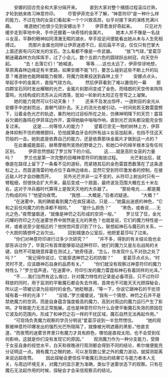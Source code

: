 　　安娜的回合完全和大家分隔开来。
　　直到大家对整个捕猎过程滚瓜烂熟，才轮到她来练习神意符印。
　　尽管伊菲完全不了解，“神意符印”是一种什么样的能力，不过在场的女巫们看起来一个个兴致高昂，似乎对接下来的演练充满兴趣。
　　难道她们也很少见到安娜出手？
　　伊菲愈发好奇起来。
　　只见对方缓步走到草地中央，手中还握着一块奇怪的金属片。
　　她本人并不像是一名战斗女巫，平静的眼神如同清澈无暇的湖水，举手投足间便能看出她从未与人生死相搏过。
　　而那片金属也同样让伊菲迷惑不已，前后扁平不说，仅仅只有巴掌大上面还嵌有闪闪发光的宝石，怎么看都不像是一件武器。
　　“放飞气球，”爱葛莎朝迷藏森林方向挥挥手，过了小会儿，数个五颜六色的圆球跃出树冠，向天空升起。
　　“去！击落它们！”她喊道。
　　等等……这也太远了，伊菲惊讶地想，草原离森林边缘足有半里路，如果安娜不能飞行，要怎么碰到这些不断上升的玩意？难道她也能跨越能力极限，将魔力效果投送到森林上空？
　　安娜点点头，举起手中的金属片，直指气球方向。
　　然后伊菲看到了难以置信的一幕
　　那四颗宝石同时发出耀眼的光芒，金属片刹那间变成了金色，而晴朗的天空传来阵阵雷鸣，光线构成的流苏从云间洒落，犹如一轮新的太阳正在苍穹之上凝聚。
　　她的能力竟然可以引动天象！？
　　还来不及发出惊呼，一道刺目的金光从安娜手中迸射而出，直朝气球扑去。天上的流光也被引动，一时间宛若无数雷霆劈下，沿着金色光芒的轨迹，暴烈地扫过目标所在之处，仿佛神明降下的天罚！震耳谷欠聋的轰鸣在伊菲耳边炸开，震得她脑中嗡嗡作响，直到光芒消失都没能完全恢复过来。
　　这是……何等惊人的能力？
　　望着已空无一物的树林上方，伊菲身体抑制不住的微微颤抖，恐怕就算血牙会的所有战斗女巫加起来，也挡不住这天罚般的一击。她到底是依靠自己的能力，还是依靠那块金属片才做到这一点的？
　　在此番威能面前，赫蒂摩根所宣扬的野兽之力，和她口中的绵羊根本没有任何区别。
　　伊菲忽然想起了罗兰陛下的介绍。
　　这……就是高阶女巫的力量吗？
　　罗兰也是第一次完整的目睹神意符印的施放过程。
　　光芒射出后，就像是在路径上留下了一条看不见的道标，而紧随其后的金色雷霆悉数落在了这条道标之上。而首道落雷的地点位于森林边缘处，显然它受到符印激发者的控制，在接近敌人时才会四散而开。
　　另外光芒并非一尘不变的，从符印上射出时只有一臂粗细，但很快会扩大开来，最后变成一个扇面，最终波及范围大概在五十米左右，这对于冷兵器时代算得上是毁天灭地的大杀器了。
　　“那些电光……都是魔力构成的吗？”他望向夜莺。
　　“我想……大概是，”后者迟疑道。
　　“大概？”
　　“在迷雾中，我的确能看到魔力在疯狂涌动，只是……”她露出迷惑的神色，“它和之前任何魔力的色泽都不相同。”
　　“是什么颜色？”
　　“黑色，或者说……无光之色，”夜莺皱眉道，“就像是神罚之石形成的空洞一般。”
　　罗兰怔了怔，金光闪耀的符印之力在迷雾世界中居然是无光的黑色？也就是说，它们的魔力特性是一样，或者说至少是相近的？他恍惚间意识到了什么，联想起神石与魔石的关系，一个大胆的猜想呼之谷欠出。
　　回到城堡办公室后，他把爱葛莎叫了过来。
　　“你们对神意符印进行过多少次研究？”
　　“并不多，得到的有关结论我也全部告诉过你了，毕竟只有首席能够驱动这种符印，她们的魔力又是左右战局的关键，自然不可能随意挥霍在测试上，”她奇怪道，“怎么，你发现什么不对劲之处了吗？”
　　“我记得你说过，它能穿透神罚之石的防御？”
　　爱葛莎点点头，“时灵时不灵，应该跟神石自身的品质有关。”
　　“你们就没有观察过神意符印的魔力特性么？”罗兰低声道，“在迷雾中，符印引发的魔力雷霆和神石有着同样的光泽。”
　　“不……我们当然有这么做过，针对魔力特性的记录是必备项目，只不过符印释放的同时，用于监测的平衡魔石都会失去作用，首席也不可能天天光顾探秘会，所以这一项被记录为目视时的金色。”她眨眼道，“等一下，你说它跟神石的干扰领域有着一样的光泽？”
　　“没错，”罗兰缓缓说，“我有一个猜想，神罚之石并不是禁绝魔力的空洞，而是自身蕴含强度极高的魔力，高到对周边的魔力运行产生了影响，才导致能力无法正常施展。这也是神意符印为什么会使平衡魔石失效的原因在它波及的范围内，形成了和神罚之石一样的干扰区域，魔石自然无法再起作用。”
　　“可现场负责魔力观察的学员分明说”爱葛莎说到一半忽然愣住。
　　“她的观察被神意符印爆发出的强烈光芒所阻隔了，就像被光明遮蔽的黑影，”他直言道，“而夜莺的迷雾世界里只有魔力才具有颜色，哪怕是直视太阳，也不会受到任何影响，这就是你们没有发现它的原因。”
　　观测魔力作为一种分支能力，受限于女巫自身的视觉水平，白天和夜晚进行观测都会得到不同的结论，希尔维便能充分证明这一点。拥有魔力之眼的她，可以发现数公里之外的魔力波动，就探测距离来说远超夜莺。
　　因此探秘会更信任平衡魔石测出的结果它与能力者本人无关，与周边环境无关，对魔力的显示更为准确，类似于迷雾状态下的观察。只有在魔石无法起作用的时候，探秘会才会采信观察员的结论。